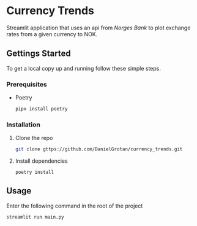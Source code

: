 # Currency Trends

Streamlit application that uses an api from _Norges Bank_ to plot exchange rates from a given currency to NOK.

## Gettings Started

To get a local copy up and running follow these simple steps.

### Prerequisites

- Poetry
  ```sh
  pipx install poetry
  ```

### Installation

1. Clone the repo
   ```sh
   git clone gttps://github.com/DanielGrotan/currency_trends.git
   ```
2. Install dependencies
   ```shell
   poetry install
   ```

## Usage

Enter the following command in the root of the project

```sh
streamlit run main.py
```
